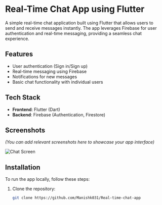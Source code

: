 
# Real-Time Chat App using Flutter

A simple real-time chat application built using Flutter that allows users to send and receive messages instantly. The app leverages Firebase for user authentication and real-time messaging, providing a seamless chat experience.

## Features
- User authentication (Sign in/Sign up)
- Real-time messaging using Firebase
- Notifications for new messages
- Basic chat functionality with individual users

## Tech Stack
- **Frontend**: Flutter (Dart)
- **Backend**: Firebase (Authentication, Firestore)

## Screenshots
*(You can add relevant screenshots here to showcase your app interface)*

![Chat Screen](link_to_image)

## Installation
To run the app locally, follow these steps:

1. Clone the repository:
   ```bash
   git clone https://github.com/Manishk031/Real-time-chat-app
